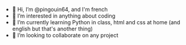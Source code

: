 - 👋 Hi, I’m @pingouin64, and I'm french
- 👀 I’m interested in anything about coding
- 🌱 I’m currently learning Python in class, html and css at home (and english but that's another thing)
- 💞️ I’m looking to collaborate on any project

<!---
pingouin64/pingouin64 is a ✨ special ✨ repository because its `README.md` (this file) appears on your GitHub profile.
You can click the Preview link to take a look at your changes.
--->

